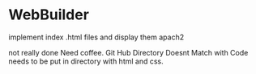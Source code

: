 # WebBuilder
implement index .html files and display them apach2



not really done Need coffee. Git Hub Directory Doesnt Match with Code needs to be put in directory with html and css. 
